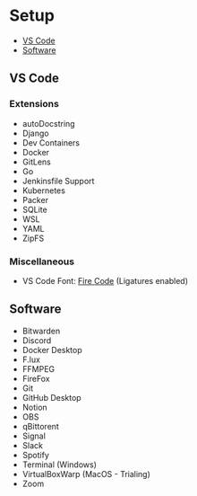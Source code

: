 # Setup
- [VS Code](https://github.com/Cornelij/Setup/blob/main/README.md#vs-code)
- [Software](https://github.com/Cornelij/Setup/blob/main/README.md#software)


## VS Code

### Extensions
- autoDocstring
- Django
- Dev Containers
- Docker
- GitLens
- Go
- Jenkinsfile Support
- Kubernetes
- Packer
- SQLite
- WSL
- YAML
- ZipFS

### Miscellaneous
- VS Code Font: [Fire Code](https://github.com/tonsky/FiraCode) (Ligatures enabled)

## Software
- Bitwarden
- Discord
- Docker Desktop
- F.lux
- FFMPEG
- FireFox
- Git
- GitHub Desktop
- Notion
- OBS
- qBittorent
- Signal
- Slack
- Spotify
- Terminal (Windows)
- VirtualBoxWarp (MacOS - Trialing)
- Zoom
